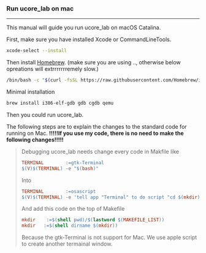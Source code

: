 ### Run ucore_lab on mac

---

This manual will guide you run ucore_lab on macOS Catalina.


First, make sure you have installed Xcode or CommandLineTools.

``` bash
xcode-select --install
```



Then install [Homebrew](brew.sh). (make sure you are using .., otherwise below opreations will extrrrrrrremely slow.)

``` bash
/bin/bash -c "$(curl -fsSL https://raw.githubusercontent.com/Homebrew/install/master/install.sh)"
```

Minimal installation

``` bash
brew install i386-elf-gdb gdb cgdb qemu
```



Then you could run ucore_lab. 

The following steps are to explain the changes to the standard code for running on Mac. <B>  !!!!!If you use my code, there is no need to make the following changes!!!!!  </B>

>  Debugging ucore_lab needs change every code in Makfile like
>
>  ``` makefile
>  TERMINAL        :=gtk-Terminal
>  $(V)$(TERMINAL) -e "$(bash)"
>  ```
>
> Into 
>
>  ``` makefile
>  TERMINAL        :=osascript
>  $(V)$(TERMINAL) -e 'tell app "Terminal" to do script "cd $(mkdir);$(bash)"'
>  ```
>  And add this code on the top of Makefile
>
>  ``` makefile
>  mkdir	:=$(shell pwd)/$(lastword $(MAKEFILE_LIST))
>  mkdir   :=$(shell dirname $(mkdir))
>  ```
>
>
>  Because the gtk-Terminal is not support for Mac. We use apple script to create another termainal window.
